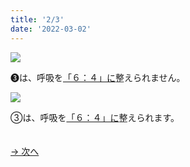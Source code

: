 ```yaml
---
title: '2/3'
date: '2022-03-02'
---
```

![](/images/03_1.jpg)

➌は、呼吸を[「６：４」に]()整えられません。   

![](/images/03_2.jpg)

③は、呼吸を[「６：４」に]()整えられます。

　  
[ → 次へ ](/posts/3-3)
